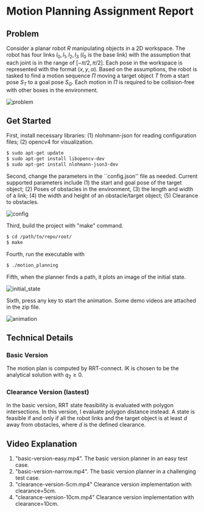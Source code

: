 # Motion Planning Assignment Report

## Problem
Consider a planar robot $R$ manipulating objects in a 2D workspace. The robot has four links $l_0, l_1, l_2, l_3$ ($l_0$ is the base link) with the assumption that each joint is in the range of $[-\pi/2,\pi/2]$. Each pose in the workspace is represented with the format $(x,y,\alpha)$. Based on the assumptions, the robot is tasked to find a motion sequence $\Pi$ moving a target object $T$ from a start pose $S_T$ to a goal pose $S_G$. Each motion in $\Pi$ is required to be collision-free with other boxes in the environment.

![problem](https://github.com/gaokai15/motion_planning_cpp/assets/53358252/5105f846-521b-404f-adb0-48fee6ccbe03)

## Get Started

First, install necessary libraries: (1) nlohmann-json for reading configuration files; (2) opencv4 for visualization.

```bash
$ sudo apt-get update
$ sudo apt-get install libopencv-dev
$ sudo apt-get install nlohmann-json3-dev
```

Second, change the parameters in the ``config.json'' file as needed. Current supported parameters include (1) the start and goal pose of the target object; (2) Poses of obstacles in the environment, (3) the length and width of a link; (4) the width and height of an obstacle/target object; (5) Clearance to obstacles.

![config](https://github.com/gaokai15/motion_planning_cpp/assets/53358252/a91a5501-d139-4f10-8689-4c144510dc69)

Third, build the project with "make" command.
```bash
$ cd /path/to/repo/root/
$ make
```

Fourth, run the executable with
```bash
$ ./motion_planning
```

Fifth, when the planner finds a path, it plots an image of the initial state.

![initial_state](https://github.com/gaokai15/motion_planning_cpp/assets/53358252/c09ae2b5-8ced-4a8e-961b-e513dcd965a1)


Sixth, press any key to start the animation. Some demo videos are attached in the zip file.

![animation](https://github.com/gaokai15/motion_planning_cpp/assets/53358252/387c8b91-7f32-44f2-a3c4-e953da7c35ed)


## Technical Details
### Basic Version
The motion plan is computed by RRT-connect. IK is chosen to be the analytical solution with $q_2\geq 0$.

### Clearance Version (lastest)
In the basic version, RRT state feasibility is evaluated with polygon intersections. In this version, I evaluate polygon distance instead. A state is feasible if and only if all the robot links and the target object is at least $d$ away from obstacles, where $d$ is the defined clearance.

## Video Explanation
1. "basic-version-easy.mp4". The basic version planner in an easy test case.
2. "basic-version-narrow.mp4". The basic version planner in a challenging test case.
3. "clearance-version-5cm.mp4" Clearance version implementation with clearance=5cm.
3. "clearance-version-10cm.mp4" Clearance version implementation with clearance=10cm.


